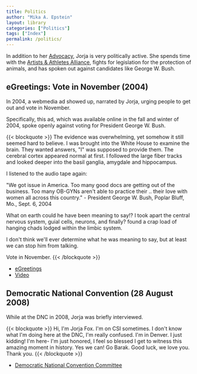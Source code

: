 ```yaml
---
title: Politics
author: "Mika A. Epstein"
layout: library
categories: ["Politics"]
tags: ["Index"]
permalink: /politics/
---
```


In addition to her [Advocacy](/library/advocacy/), Jorja is very politically active. She spends time with the [Artists & Athletes Alliance](/library/advocacy/artists-athletes/), fights for legislation for the protection of animals, and has spoken out against candidates like George W. Bush.

## eGreetings: Vote in November (2004)

In 2004, a webmedia ad showed up, narrated by Jorja, urging people to get out and vote in November.

Specifically, this ad, which was available online in the fall and winter of 2004, spoke openly against voting for President George W. Bush.

{{< blockquote >}}
The evidence was overwhelming, yet somehow it still seemed hard to believe. I was brought into the White House to examine the brain. They wanted answers, "I" was supposed to provide them. The cerebral cortex appeared normal at first. I followed the large fiber tracks and looked deeper into the basil ganglia, amygdale and hippocampus.

I listened to the audio tape again:

"We got issue in America. Too many good docs are getting out of the business. Too many OB-GYNs aren't able to practice their .. their love with women all across this country." - President George W. Bush, Poplar Bluff, Mo., Sept. 6, 2004

What on earth could he have been meaning to say!? I took apart the central nervous system, guial cells, neurons, and finally? found a crap load of hanging chads lodged within the limbic system.

I don't think we'll ever determine what he was meaning to say, but at least we can stop him from talking.

Vote in November.
{{< /blockquote >}}

* [eGreetings](http://www.egreetings.com)
* [Video](https://jorjafox.net/video/beatgreets-csi-white-house/)

## Democratic National Convention (28 August 2008)

While at the DNC in 2008, Jorja was briefly interviewed.

{{< blockquote >}}
Hi, I'm Jorja Fox. I'm on CSI sometimes. I don't know what I'm doing here at the DNC, I'm really confused. I'm in Denver. I just kidding! I'm here- I'm just honored, I feel so blessed I get to witness this amazing moment in history. Yes we can! Go Barak. Good luck, we love you. Thank you.
{{< /blockquote >}}

* [Democratic National Convention Committee](http://demconvention.com/)
